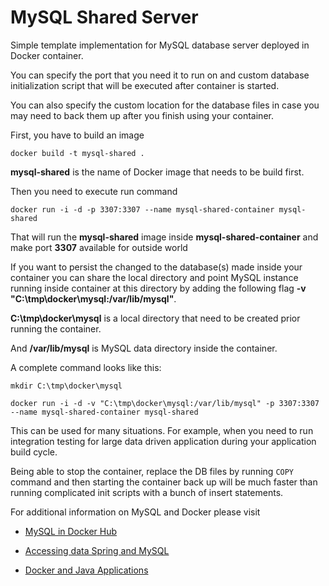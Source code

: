 # MySQL Shared Server

Simple template implementation for MySQL database server deployed in Docker container.

You can specify the port that you need it to run on and custom database initialization script that will be executed after container is started.

You can also specify the custom location for the database files in case you may need to back them up after you finish using your container.

First, you have to build an image

```
docker build -t mysql-shared .

```

<b>mysql-shared</b> is the name of Docker image that needs to be build first.

Then you need to execute run command

```
docker run -i -d -p 3307:3307 --name mysql-shared-container mysql-shared

```

That will run the <b>mysql-shared</b> image inside <b>mysql-shared-container</b> and make port <b>3307</b> available for outside world

If you want to persist the changed to the database(s) made inside your container you can share the local directory and point MySQL instance running inside container at this directory by adding the following flag <b>-v "C:\tmp\docker\mysql:/var/lib/mysql"</b>. 

<b>C:\tmp\docker\mysql</b> is a local directory that need to be created prior running the container. 

And <b>/var/lib/mysql</b> is MySQL data directory inside the container.

A complete command looks like this:


```
mkdir C:\tmp\docker\mysql

docker run -i -d -v "C:\tmp\docker\mysql:/var/lib/mysql" -p 3307:3307 --name mysql-shared-container mysql-shared

```
This can be used for many situations. For example, when you need to run integration testing for large data driven application during your application build cycle. 



Being able to stop the container, replace the DB files by running `COPY` command and then starting the container back up will be much faster than running complicated init scripts with a bunch of insert statements.

For additional information on MySQL and Docker please visit

* [MySQL in Docker Hub](https://hub.docker.com/_/mysql/)

* [Accessing data Spring and MySQL](https://spring.io/guides/gs/accessing-data-mysql/)

* [Docker and Java Applications](https://docs.docker.com/language/java/)
